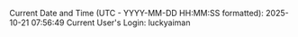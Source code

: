 Current Date and Time (UTC - YYYY-MM-DD HH:MM:SS formatted): 2025-10-21 07:56:49
Current User's Login: luckyaiman
